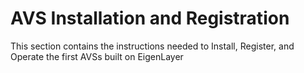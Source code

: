 # AVS Installation and Registration

This section contains the instructions needed to Install, Register, and Operate the first AVSs built on EigenLayer
